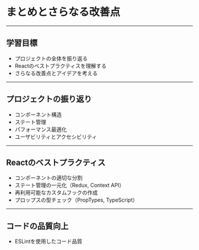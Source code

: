 # まとめとさらなる改善点

---

## 学習目標
- プロジェクトの全体を振り返る
- Reactのベストプラクティスを理解する
- さらなる改善点とアイデアを考える

---

## プロジェクトの振り返り
- コンポーネント構造
- ステート管理
- パフォーマンス最適化
- ユーザビリティとアクセシビリティ

---

## Reactのベストプラクティス
- コンポーネントの適切な分割
- ステート管理の一元化（Redux, Context API）
- 再利用可能なカスタムフックの作成
- プロップスの型チェック（PropTypes, TypeScript）

---

## コードの品質向上
- ESLintを使用したコード品質